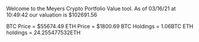 Welcome to the Meyers Crypto Portfolio Value tool. 
As of 03/16/21 at 10:49:42 our valuation is $102691.56 

BTC Price = $55674.49
 ETH Price = $1800.69
BTC Holdings = 1.06BTC
 ETH holdings = 24.255477532ETH 
